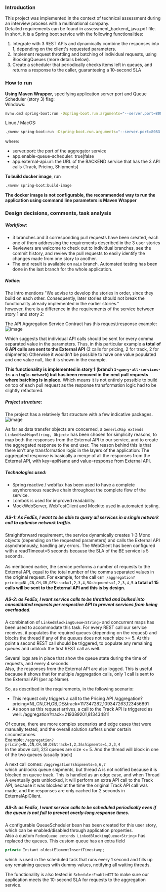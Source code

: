 ### Introduction
This project was implemented in the context of technical assessment during an interview process with a multinational company.  
Detailed requirements can be found in assessment_backend_java.pdf file.  
In short, it is a Spring boot service with the following functionalities:
1. Integrate with 3 REST APIs and dynamically combine the responses into 1, depending on the client's requested parameters.
2. Implement request throttling and batching of individual requests, using BlockingQueues (more details below).
3. Create a scheduler that periodically checks items left in queues, and returns a response to the caller, guaranteeing a 10-second SLA

### How to run
**Using Maven Wrapper**, specifying application server port and Queue Scheduler (story 3) flag:  
Windows:
```bash
mvnw.cmd spring-boot:run -Dspring-boot.run.arguments="--server.port=8083 --app.enable-queue-scheduler=true --app.external-api.url=http://localhost:9999"
```
Linux / MacOS:
```bash
./mvnw spring-boot:run -Dspring-boot.run.arguments="--server.port=8083 --app.enable-queue-scheduler=true --app.external-api.url=http://localhost:9999"
```

where:
- server.port: the port of the aggregator service
- app.enable-queue-scheduler: true|false
- app.external-api.url: the URL of the BACKEND service that has the 3 API calls (Track, Pricing, Shipments)

**To build docker image**, run
```bash
./mvnw spring-boot:build-image
```

**The docker image is not configurable, the recommended way to run the application using command line parameters is Maven Wrapper**

### Design decisions, comments, task analysis

##### Workflow:
- 3 branches and 3 corresponding pull requests have been created, each one of them addressing the requirements described in the 3 user stories
- Reviewers are welcome to check out to individual branches, see the commit history, and review the pull requests to easily identify the changes made from one story to another.
- The end result is available on `main` branch. Automated testing has been done in the last branch for the whole application.

##### Notice:
The Intro mentions "We advise to develop the stories in order,
since they build on each other. Consequently, later stories should not break the
functionality already implemented in the earlier stories."  
however, there is a difference in the requirements of the service between story 1 and story 2:

The API Aggregation Service Contract  has this request/response example:
![image](https://github.com/kougianos/fedex-aggregator/assets/23719920/bb363f46-4479-4c12-b690-b9453acee8a5)

Which suggests that individual API calls should be sent for every comma separated value in the parameters. Thus, in this particular example **a total of 6 API calls are sent to the External API** (2 calls for pricing, 2 for track, 2 for shipments) Otherwise it wouldn't be possible to have one value populated and one value null, like it is shown in the example.

**This functionality is implemented in story 1 (branch `1-query-all-services-in-a-single-network`) but has been removed in the next pull requests where batching is in place.** Which means it is not entirely possible to build on top of each pull request as the response transformation logic had to be slightly refactored.

##### Project structure:
The project has a relatively flat structure with a few indicative packages.  
![image](https://github.com/kougianos/fedex-aggregator/assets/23719920/d46a987e-f57f-4b9a-a47c-65d8e9a1e0cd)

As far as data transfer objects are concerned, a `GenericMap extends LinkedHashMap<String, Object>` has been chosen for simplicity reasons, to map both the responses from the External API to our service, and to create the aggregated response to the end user. The reason behind this is that there isn't any transformation logic in the layers of the application:
The aggregated response is basically a merge of all the responses from the External API, with key=apiName and value=response from External API.

##### Technologies used:
- Spring reactive / webflux has been used to have a complete asynhcronous reactive chain throughout the complete flow of the service.
- Lombok is used for improved readability.
- MockWebServer, WebTestClient and Mockito used in automated testing.

##### AS-1: As FedEx, I want to be able to query all services in a single network call to optimise network traffic.
Straightforward requirement, the service dynamically creates 1-3 Mono<Response> objects (depending on the requested parameters) and calls the External API asynchronously, handling any errors. The WebClient has been configured with a readTimeout=5 seconds because the SLA of the BE service is 5 seconds.  
<br>
As mentioned earlier, the service performs a number of requests to the External API, equal to the total number of the comma separated values in the original request. For example, for the call 
`GET /aggregation?pricing=NL,CN,CH,GB,DE&track=1,2,3,4,5&shipments=1,2,3,4,5` **a total of 15 calls will be sent to the External API and this is by design.**


##### AS-2: as FedEx, I want service calls to be throttled and bulked into consolidated requests per respective API to prevent services from being overloaded.
A combination of `LinkedBlockingQueue<String>` and concurrent maps has been used to accommodate this task. For every REST call our service receives, it populates the required queues (depending on the request) and blocks the thread if any of the queues does not reach size >= 5. At this point a second REST call should be triggered, to populate any remaining queues and unblock the first REST call as well.  

Several logs are in place that show the queue state during the time of requests, and every 4 seconds.  
Also, the responses from the External API are also logged. This is useful because it shows that for multiple /aggregation calls, only 1 call is sent to the External API (per apiName).

So, as described in the requirements, in the following scenario:
- This request only triggers a call to the Pricing API /aggregation?pricing=NL,CN,CH,GB,DE&track=117347282,109347263,123456891
- As soon as this request arrives, a call to the Track API is triggered as well: /aggregation?track=219389201,813434811

Of course, there are more complex scenarios and edge cases that were manually tested, and the overall solution suffers under certain circumstances.  
Example:
`/aggregation?pricing=NL,CN,CH,GB,DE&track=1,2,3&shipments=1,2,3,4`  
In the above call, 2/3 queues are size <= 5. And the thread will block in one of the two queues (usually track)

A next call comes:
`/aggregation?shipments=5,6,7`  
which unblocks queue shipments, but thread A is not notified because it is blocked on queue track. This is handled as an edge case, and when Thread A eventually gets unblocked, it will perform an extra API call to the Track API, because it was blocked at the time the original Track API call was made, and the responses are only cached for 2 seconds in ExternalApiClient.

##### AS-3: as FedEx, I want service calls to be scheduled periodically even if the queue is not full to prevent overly-long response times.
A configurable QueueScheduler bean has been created for this user story, which can be enabled/disabled through application properties.  
Also a custom `FedexQueue extends LinkedBlockingQueue<String>` has replaced the queues. This custom queue has an extra field 
```java
private Instant oldestElementInsertTimestamp;
```
which is used in the scheduled task that runs every 1 second and fills up any remaining queues with dummy values, notifying all waiting threads.

The functionality is also tested in `SchedulerEnabledIT` to make sure our application meets the 10-second SLA for requests to the aggregation service.
